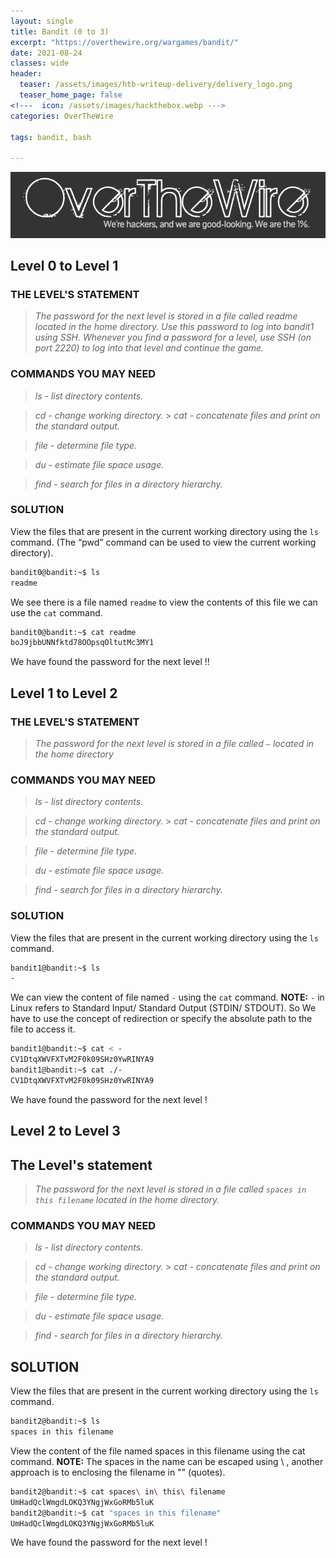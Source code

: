 ```yaml
---
layout: single
title: Bandit (0 to 3)
excerpt: "https://overthewire.org/wargames/bandit/"
date: 2021-08-24
classes: wide
header:
  teaser: /assets/images/htb-writeup-delivery/delivery_logo.png
  teaser_home_page: false
<!---  icon: /assets/images/hackthebox.webp --->
categories: OverTheWire

tags: bandit, bash

---
```

![](../assets/images/overthewire.png)

## Level 0 to Level 1

### THE LEVEL'S STATEMENT
>*The password for the next level is stored in a file called readme located in the home directory. Use this password to log into bandit1 using SSH. Whenever you find a password for a level, use SSH (on port 2220) to log into that level and continue the game.*

### COMMANDS YOU MAY NEED

> *ls     - list directory contents.*
                                                                                                                        
> *cd     - change working directory.*
                                                                                                                                                                           >
> *cat    - concatenate files and print on the standard output.*
                                                                                                                       
> *file   - determine file type.*
                                                                                                                        
> *du     - estimate file space usage.*
                                                                                                                        
> *find   - search for files in a directory hierarchy.*

### SOLUTION

View the files that are present in the current working directory using the `ls` command. (The “pwd” command can be used to view the current working directory). 

```bash
bandit0@bandit:~$ ls
readme
```
We see there is a file named `readme` to view the contents of this file we can use the `cat` command.

```bash
bandit0@bandit:~$ cat readme 
boJ9jbbUNNfktd78OOpsqOltutMc3MY1
```
We have found the password for the next level !!

## Level 1 to Level 2

### THE LEVEL'S STATEMENT

>*The password for the next level is stored in a file called `—` located in the home directory*


### COMMANDS YOU MAY NEED

> *ls     - list directory contents.*
                                                                                                                        
> *cd     - change working directory.*
                                                                                                                                                                           >
> *cat    - concatenate files and print on the standard output.*
                                                                                                                       
> *file   - determine file type.*
                                                                                                                        
> *du     - estimate file space usage.*
                                                                                                                        
> *find   - search for files in a directory hierarchy.*

### SOLUTION

View the files that are present in the current working directory using the `ls` command. 

```bash
bandit1@bandit:~$ ls
-
```
We can view the content of file named `-` using the `cat` command. **NOTE:** `-` in Linux refers to Standard Input/ Standard Output (STDIN/ STDOUT). So We have to use the concept of redirection or specify the absolute path to the file to access it.
```bash
bandit1@bandit:~$ cat < -
CV1DtqXWVFXTvM2F0k09SHz0YwRINYA9
bandit1@bandit:~$ cat ./-
CV1DtqXWVFXTvM2F0k09SHz0YwRINYA9
```
We have found the password for the next level !


## Level 2 to Level 3

## The Level's statement

>*The password for the next level is stored in a file called `spaces in this filename` located in the home directory.*


### COMMANDS YOU MAY NEED

> *ls     - list directory contents.*
                                                                                                                        
> *cd     - change working directory.*
                                                                                                                                                                           >
> *cat    - concatenate files and print on the standard output.*
                                                                                                                       
> *file   - determine file type.*
                                                                                                                        
> *du     - estimate file space usage.*
                                                                                                                        
> *find   - search for files in a directory hierarchy.*

## SOLUTION

View the files that are present in the current working directory using the `ls` command. 

```bash
bandit2@bandit:~$ ls
spaces in this filename
```
View the content of the file named spaces in this filename using the cat command. **NOTE:** The spaces in the name can be escaped using \ , another approach is to enclosing the filename in "" (quotes).

```bash
bandit2@bandit:~$ cat spaces\ in\ this\ filename
UmHadQclWmgdLOKQ3YNgjWxGoRMb5luK
bandit2@bandit:~$ cat "spaces in this filename"
UmHadQclWmgdLOKQ3YNgjWxGoRMb5luK
```
We have found the password for the next level !
